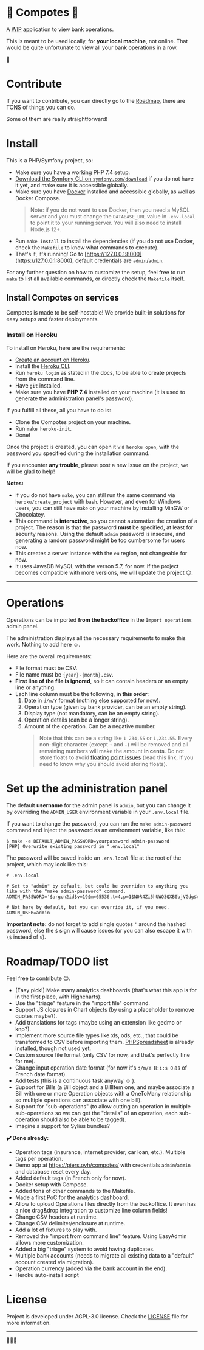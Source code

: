 🍎 Compotes 🍏
=============

A <abbr title="Work in progress">WIP</abbr> application to view bank operations.

This is meant to be used locally, for **your local machine**, not online. That would be quite unfortunate to view all your bank operations in a row.

**🧮**

# Contribute

If you want to contribute, you can directly go to the [Roadmap](#roadmaptodo-list), there are TONS of things you can do.

Some of them are really straightforward!

# Install

This is a PHP/Symfony project, so:

* Make sure you have a working PHP 7.4 setup.
* [Download the Symfony CLI on `symfony.com/download`](https://symfony.com/download) if you do not have it yet, and make sure it is accessible globally.
* Make sure you have [Docker](https://www.docker.com/) installed and accessible globally, as well as Docker Compose.
  > Note: if you do not want to use Docker, then you need a MySQL server and you must change the `DATABASE_URL` value in `.env.local` to point it to your running server. You will also need to install Node.js 12+.
* Run `make install` to install the dependencies (if you do not use Docker, check the `Makefile` to know what commands to execute).
* That's it, it's running! Go to [https://127.0.0.1:8000](https://127.0.0.1:8000), default credentials are `admin`/`admin`.

For any further question on how to customize the setup, feel free to run `make` to list all available commands, or directly check the `Makefile` itself.

## Install Compotes on services

Compotes is made to be self-hostable! We provide built-in solutions for easy setups and faster deployments.

### Install on Heroku

To install on Heroku, here are the requirements:

* [Create an account on Heroku](https://signup.heroku.com/).
* Install the [Heroku CLI](https://devcenter.heroku.com/articles/heroku-cli).
* Run `heroku login` as stated in the docs, to be able to create projects from the command line.
* Have `git` installed.
* Make sure you have **PHP 7.4** installed on your machine (it is used to generate the administration panel's password).

If you fulfill all these, all you have to do is:

* Clone the Compotes project on your machine.
* Run `make heroku-init`.
* Done!

Once the project is created, you can open it via `heroku open`, with the password you specified during the installation command.

If you encounter **any trouble**, please post a new Issue on the project, we will be glad to help!

**Notes:**
* If you do not have `make`, you can still run the same command via `heroku/create_project` with `bash`.
  However, and even for Windows users, you can still have `make` on your machine by installing MinGW or Chocolatey.
* This command is **interactive**, so you cannot automatize the creation of a project. The reason is that the password **must** be specified, at least for security reasons. Using the default `admin` password is insecure, and generating a random password might be too cumbersome for users now.
* This creates a server instance with the `eu` region, not changeable for now.
* It uses JawsDB MySQL with the verson 5.7, for now. If the project becomes compatible with more versions, we will update the project 😉.

---

# Operations

Operations can be imported **from the backoffice** in the `Import operations` admin panel.

The administration displays all the necessary requirements to make this work. Nothing to add here ☺.

Here are the overall requirements:

* File format must be CSV.
* File name must be `{year}-{month}.csv`.
* **First line of the file is ignored**, so it can contain headers or an empty line or anything.
* Each line column must be the following, **in this order**:
  1. Date in `d/m/Y` format (nothing else supported for now).
  2. Operation type (given by bank provider, can be an empty string).
  3. Display type (not mandatory, can be an empty string).
  4. Operation details (can be a longer string).
  5. Amount of the operation. Can be a negative number.
     > Note that this can be a string like `1 234,55` or `1,234.55`. Every non-digit character (except `+` and `-`) will be removed and all remaining numbers will make the amount **in cents**. Do not store floats to avoid [floating point issues](https://0.30000000000000004.com/) (read this link, if you need to know why you should avoid storing floats).

# Set up the administration panel

The default **username** for the admin panel is `admin`, but you can change it by overriding the `ADMIN_USER` environment variable in your `.env.local` file.

If you want to change the password, you can run the `make admin-password` command and inject the password as an environment variable, like this:

```
$ make -e DEFAULT_ADMIN_PASSWORD=yourpassword admin-password
[PHP] Overwrite existing password in ".env.local"
```

The password will be saved inside an `.env.local` file at the root of the project, which may look like this:

```
# .env.local

# Set to "admin" by default, but could be overriden to anything you like with the "make admin-password" command.
ADMIN_PASSWORD='$argon2id$v=19$m=65536,t=4,p=1$N0R4Zi5hUWQ3QXB0bjVGdg$VsVcHzGRfGPlEbLo/JK0M4S0QT5Mx7wd+vbwXanjpb8'

# Not here by default, but you can override it, if you need.
ADMIN_USER=admin

```

**Important note:** do not forget to add single quotes `'` around the hashed password, else the `$` sign will cause issues (or you can also escape it with `\$` instead of `$`).

# Roadmap/TODO list

Feel free to contribute 😉.

* (Easy pick!) Make many analytics dashboards (that's what this app is for in the first place, with Highcharts).
* Use the "triage" feature in the "import file" command.
* Support JS closures in Chart objects (by using a placeholder to remove quotes maybe?).
* Add translations for tags (maybe using an extension like gedmo or knp?).
* Implement more source file types like xls, ods, etc., that could be transformed to CSV before importing them. [PHPSpreadsheet](https://phpspreadsheet.readthedocs.io/) is already installed, though not used yet.
* Custom source file format (only CSV for now, and that's perfectly fine for me).
* Change input operation date format (for now it's `d/m/Y H:i:s O` as of French date format).
* Add tests (this is a continuous task anyway ☺ ).
* Support for Bills (a Bill object and a BillItem one, and maybe associate a Bill with one or more Operation objects with a OneToMany relationship so multiple operations can associate with one bill).
* Support for "sub-operations" (to allow cutting an operation in multiple sub-operations so we can get the "details" of an operation, each sub-operation should also be able to be tagged).
* Imagine a support for Sylius bundles?

**✔️ Done already:**

* Operation tags (insurance, internet provider, car loan, etc.). Multiple tags per operation.
* Demo app at https://piers.ovh/compotes/ with credentials `admin`/`admin` and database reset every day.
* Added default tags (in French only for now).
* Docker setup with Compose.
* Added tons of other commands to the Makefile.
* Made a first PoC for the analytics dashboard.
* Allow to upload Operations files directly from the backoffice. It even has a nice drag&drop integration to customize line column fields!
* Change CSV headers at runtime.
* Change CSV delimiter/enclosure at runtime.
* Add a lot of fixtures to play with.
* Removed the "import from command line" feature. Using EasyAdmin allows more customization.
* Added a big "triage" system to avoid having duplicates.
* Multiple bank accounts (needs to migrate all existing data to a "default" account created via migration).
* Operation currency (added via the bank account in the end).
* Heroku auto-install script

# License

Project is developed under AGPL-3.0 license. Check the [LICENSE](LICENSE) file for more information.

---

**🍎🥝🍏**
